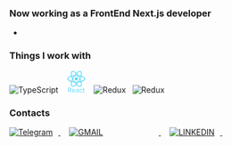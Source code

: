 <h3>Now working as a FrontEnd Next.js developer</h3>

- 

<h3>Things I work with</h3>

<div >
  <img  alt="TypeScript" width="40px" src="https://upload.wikimedia.org/wikipedia/commons/thumb/4/4c/Typescript_logo_2020.svg/1024px-Typescript_logo_2020.svg.png?20221110153201" />
  &nbsp;
<img  alt="React" width="40px" src="https://raw.githubusercontent.com/devicons/devicon/master/icons/react/react-original-wordmark.svg"  />
  &nbsp;
  <img  alt="Redux" width="40px" src="https://cdn.worldvectorlogo.com/logos/redux.svg" />
  &nbsp;
    <img  alt="Redux" width="40px" src="https://cdn.worldvectorlogo.com/logos/mobx.svg" />
</div>

<h3>Contacts</h3>

<p>
<a href="https://t.me/softlolx" target="_blank"> <img src="https://upload.wikimedia.org/wikipedia/commons/8/82/Telegram_logo.svg" alt="Telegram" width="45" height="45" style="padding-right:10px;"/> </a> &nbsp; &nbsp;
<a href="mailto:softlolx@gmail.com" target="_blank"> <img src="https://upload.wikimedia.org/wikipedia/commons/7/7e/Gmail_icon_%282020%29.svg" alt="GMAIL" width="45" height="45" style="padding-right: 100px;"/> </a>  &nbsp; &nbsp;
<a href="https://www.linkedin.com/in/softlolx/" target="_blank"> <img src="https://upload.wikimedia.org/wikipedia/commons/8/81/LinkedIn_icon.svg" alt="LINKEDIN" width="45" height="45" style="padding-right:10px;"/> </a> &nbsp; &nbsp;
</p>
  
